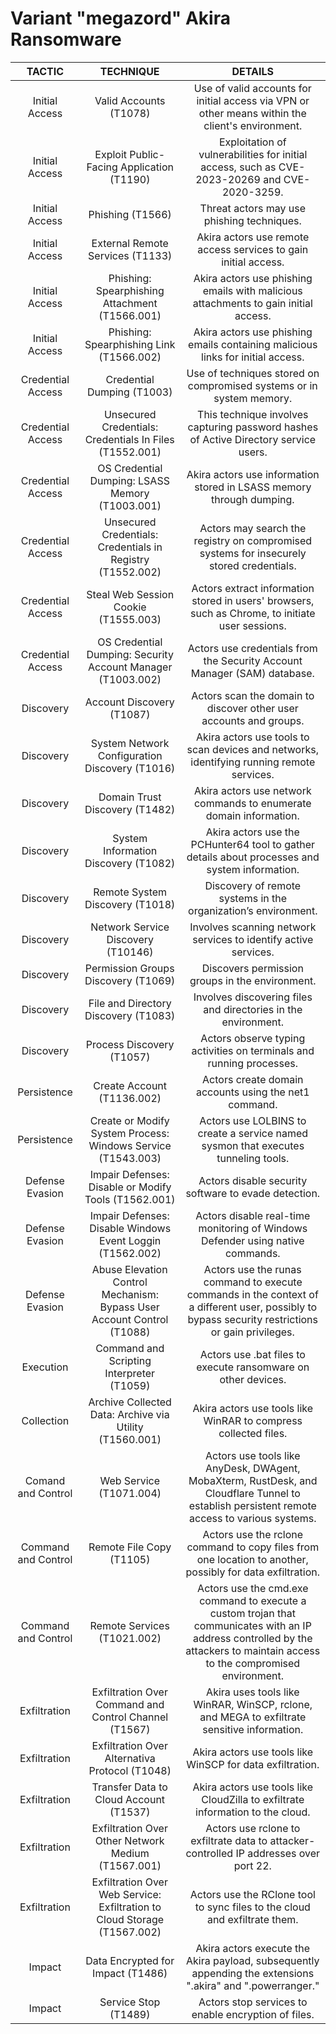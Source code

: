 # Variant "megazord" Akira Ransomware

| TACTIC  	| TECHNIQUE  	| DETAILS 	|
|:---:	|:---:	|:---:	|
| Initial   Access 	| Valid Accounts (T1078) 	| Use of valid accounts for initial   access via VPN or other means within the client's environment. 	|
| Initial   Access 	| Exploit Public-Facing   Application (T1190) 	| Exploitation of vulnerabilities for   initial access, such as CVE-2023-20269 and CVE-2020-3259. 	|
| Initial   Access 	| Phishing (T1566) 	| Threat actors may use phishing   techniques. 	|
| Initial   Access 	| External Remote Services (T1133) 	| Akira actors use remote access   services to gain initial access. 	|
| Initial   Access 	| Phishing: Spearphishing   Attachment (T1566.001) 	| Akira actors use phishing emails with   malicious attachments to gain initial access. 	|
| Initial   Access 	| Phishing: Spearphishing Link   (T1566.002) 	| Akira actors use phishing emails   containing malicious links for initial access. 	|
| Credential   Access 	| Credential Dumping (T1003) 	| Use of techniques stored on   compromised systems or in system memory. 	|
| Credential   Access 	| Unsecured Credentials:   Credentials In Files (T1552.001) 	| This technique involves capturing   password hashes of Active Directory service users. 	|
| Credential   Access 	| OS Credential Dumping: LSASS   Memory (T1003.001) 	| Akira actors use information stored in   LSASS memory through dumping. 	|
| Credential   Access 	| Unsecured Credentials:   Credentials in Registry (T1552.002) 	| Actors may search the registry on   compromised systems for insecurely stored credentials. 	|
| Credential   Access 	| Steal Web Session Cookie   (T1555.003) 	| Actors extract information stored in   users' browsers, such as Chrome, to initiate user sessions. 	|
| Credential   Access 	| OS Credential Dumping: Security   Account Manager (T1003.002) 	| Actors use credentials from the   Security Account Manager (SAM) database. 	|
| Discovery 	| Account Discovery (T1087) 	| Actors scan the domain to discover   other user accounts and groups. 	|
| Discovery 	| System Network Configuration   Discovery (T1016) 	| Akira actors use tools to scan devices   and networks, identifying running remote services. 	|
| Discovery 	| Domain Trust Discovery (T1482) 	| Akira actors use network commands to   enumerate domain information. 	|
| Discovery 	| System Information Discovery   (T1082) 	| Akira actors use the PCHunter64 tool   to gather details about processes and system information. 	|
| Discovery 	| Remote System Discovery (T1018) 	| Discovery of remote systems in the   organization’s environment. 	|
| Discovery 	| Network Service Discovery   (T10146) 	| Involves scanning network services to   identify active services. 	|
| Discovery 	| Permission Groups Discovery   (T1069) 	| Discovers permission groups in the   environment. 	|
| Discovery 	| File and Directory Discovery   (T1083) 	| Involves discovering files and   directories in the environment. 	|
| Discovery 	| Process Discovery (T1057) 	| Actors observe typing activities on   terminals and running processes. 	|
| Persistence 	| Create Account (T1136.002) 	| Actors create domain accounts using   the net1 command. 	|
| Persistence 	| Create or Modify System Process:   Windows Service (T1543.003) 	| Actors use LOLBINS to create a service   named sysmon that executes tunneling tools. 	|
| Defense   Evasion 	| Impair Defenses: Disable or   Modify Tools (T1562.001) 	| Actors disable security software to   evade detection. 	|
| Defense   Evasion 	| Impair Defenses: Disable Windows   Event Loggin (T1562.002) 	| Actors disable real-time monitoring of   Windows Defender using native commands. 	|
| Defense   Evasion 	| Abuse Elevation Control   Mechanism: Bypass User Account Control (T1088) 	| Actors use the runas command to   execute commands in the context of a different user, possibly to bypass   security restrictions or gain privileges. 	|
| Execution 	| Command and Scripting   Interpreter (T1059) 	| Actors use .bat files to execute   ransomware on other devices. 	|
| Collection 	| Archive Collected Data: Archive   via Utility (T1560.001) 	| Akira actors use tools like WinRAR to   compress collected files. 	|
| Comand   and Control 	| Web Service (T1071.004) 	| Actors use tools like AnyDesk,   DWAgent, MobaXterm, RustDesk, and Cloudflare Tunnel to establish persistent   remote access to various systems. 	|
| Command   and Control 	| Remote File Copy (T1105) 	| Actors use the rclone command to copy   files from one location to another, possibly for data exfiltration. 	|
| Command   and Control 	| Remote Services (T1021.002) 	| Actors use the cmd.exe command to   execute a custom trojan that communicates with an IP address controlled by   the attackers to maintain access to the compromised environment. 	|
| Exfiltration 	| Exfiltration Over Command and   Control Channel (T1567) 	| Akira uses tools like WinRAR, WinSCP,   rclone, and MEGA to exfiltrate sensitive information. 	|
| Exfiltration 	| Exfiltration Over Alternativa   Protocol (T1048) 	| Akira actors use tools like WinSCP for   data exfiltration. 	|
| Exfiltration 	| Transfer Data to Cloud Account   (T1537) 	| Akira actors use tools like CloudZilla   to exfiltrate information to the cloud. 	|
| Exfiltration 	| Exfiltration Over Other Network   Medium (T1567.001) 	| Actors use rclone to exfiltrate data   to attacker-controlled IP addresses over port 22. 	|
| Exfiltration 	| Exfiltration Over Web Service:   Exfiltration to Cloud Storage (T1567.002) 	| Actors use the RClone tool to sync   files to the cloud and exfiltrate them. 	|
| Impact 	| Data Encrypted for Impact   (T1486) 	| Akira actors execute the Akira   payload, subsequently appending the extensions ".akira" and   ".powerranger." 	|
| Impact 	| Service Stop (T1489) 	| Actors stop services to enable   encryption of files. 	|
